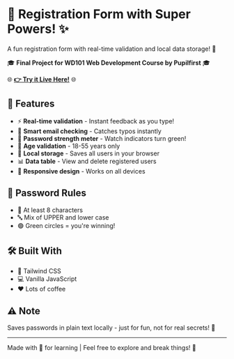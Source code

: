 # 📝 Registration Form with Super Powers! ✨

A fun registration form with real-time validation and local data storage! 🎨

🎓 **Final Project for WD101 Web Development Course by Pupilfirst** 🎓

🌐 **[👉 Try it Live Here!](https://libinthankayathil.github.io/wd101/)** 🌐

## 🚀 Features

- ⚡ **Real-time validation** - Instant feedback as you type!
- 📧 **Smart email checking** - Catches typos instantly
- 🔐 **Password strength meter** - Watch indicators turn green!
- 🎂 **Age validation** - 18-55 years only
- 💾 **Local storage** - Saves all users in your browser
- 📊 **Data table** - View and delete registered users
- 📱 **Responsive design** - Works on all devices

## 🔐 Password Rules
- 🔢 At least 8 characters
- 🔤 Mix of UPPER and lower case
- 🟢 Green circles = you're winning!

## 🛠️ Built With
- 🎨 Tailwind CSS
- 💻 Vanilla JavaScript
- ❤️ Lots of coffee

## ⚠️ Note
Saves passwords in plain text locally - just for fun, not for real secrets! 🤫

---

Made with 💖 for learning | Feel free to explore and break things! 🔧
